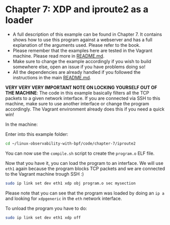 # Chapter 7: XDP and iproute2 as a loader

- A full description of this example can be found in Chapter 7. It contains shows how to use this program against a webserver and has a full explanation of the arguments used. Please refer to the book.
- Please remember that the examples here are tested in the Vagrant machine. Please read more in [README.md](/README.md).
- Make sure to change the example accordingly if you wish to build somewhere else, open an issue if you have problems doing so!
- All the dependencies are already handled if you followed the instructions in the main [README.md](/README.md).

**VERY VERY VERY IMPORTANT NOTE ON LOCKING YOURSELF OUT OF THE MACHINE**: The code in this example basically filters all the TCP packets to a given network interface. If you are connected via SSH to this machine, make sure to use another interface or change the program accordingly. The Vagrant environment already does this if you need a quick win!

In the machine:

Enter into this example folder:

```bash
cd ~/linux-observability-with-bpf/code/chapter-7/iproute2
```

You can now use the `compile.sh` script to create the `program.o` ELF file.


Now that you have it, you can load the program to an interface. We will use `eth1` again because the program
blocks TCP packets and we are connected to the Vagrant machine trough SSH :)

```bash
sudo ip link set dev eth1 xdp obj program.o sec mysection
```


Please note that you can see that the program was loaded by doing an `ip a` and looking for `xdpgeneric` in the `eth` network interface.


To unload the program you have to do:

```bash
sudo ip link set dev eth1 xdp off
```
